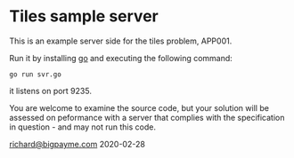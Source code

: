# Tiles sample server

This is an example server side for the tiles problem, APP001.

Run it by installing [go](https://golang.org/) and executing the following command:

```
go run svr.go
```

it listens on port 9235.

You are welcome to examine the source code, but your solution will be assessed on peformance with a server that complies with the specification in question  - and may not run this code.

<richard@bigpayme.com> 2020-02-28





